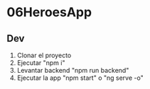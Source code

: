 # 06HeroesApp

## Dev

1. Clonar el proyecto
2. Ejecutar "npm i" 
3. Levantar backend "npm run backend"
4. Ejecutar la app "npm start" o "ng serve -o"
